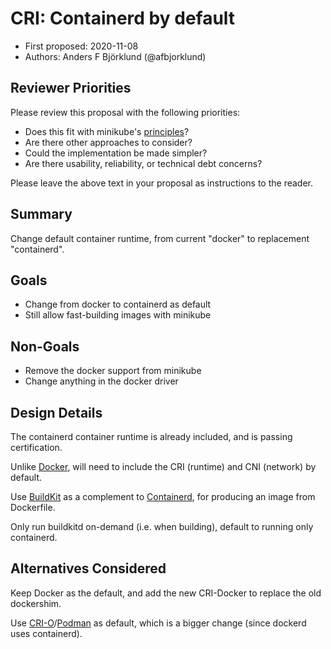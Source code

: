 # CRI: Containerd by default

* First proposed: 2020-11-08
* Authors: Anders F Björklund (@afbjorklund)

## Reviewer Priorities

Please review this proposal with the following priorities:

*   Does this fit with minikube's [principles](https://minikube.sigs.k8s.io/docs/concepts/principles/)?
*   Are there other approaches to consider?
*   Could the implementation be made simpler?
*   Are there usability, reliability, or technical debt concerns?

Please leave the above text in your proposal as instructions to the reader.

## Summary

Change default container runtime, from current "docker" to replacement "containerd".

## Goals

* Change from docker to containerd as default
* Still allow fast-building images with minikube

## Non-Goals

* Remove the docker support from minikube
* Change anything in the docker driver

## Design Details

The containerd container runtime is already included, and is passing certification.

Unlike [Docker](https://www.docker.com/products/docker-engine), will need to include the CRI (runtime) and CNI (network) by default.

Use [BuildKit](https://github.com/moby/buildkit) as a complement to [Containerd](https://containerd.io/), for producing an image from Dockerfile.

Only run buildkitd on-demand (i.e. when building), default to running only containerd.

## Alternatives Considered

Keep Docker as the default, and add the new CRI-Docker to replace the old dockershim.

Use [CRI-O](https://cri-o.io/)/[Podman](https://podman.io/) as default, which is a bigger change (since dockerd uses containerd).
